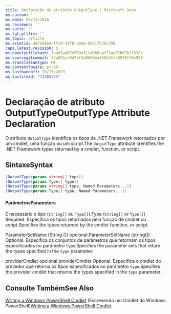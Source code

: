 ```yaml
---
title: Declaração de atributo OutputType | Microsoft Docs
ms.custom: ''
ms.date: 09/13/2016
ms.reviewer: ''
ms.suite: ''
ms.tgt_pltfrm: ''
ms.topic: article
ms.assetid: a97a98ee-ffc0-42f0-a9a6-b0717b39c798
caps.latest.revision: 5
ms.openlocfilehash: 7aa6fa407e509a31c4066c4f73ae01b02b2f338c
ms.sourcegitcommit: 52a67bcd9d7bf3e8600ea4302d1fa8970ff9c998
ms.translationtype: MT
ms.contentlocale: pt-BR
ms.lasthandoff: 10/15/2019
ms.locfileid: "72365335"
---
```

# <a name="outputtype-attribute-declaration"></a><span data-ttu-id="1ece4-102">Declaração de atributo OutputType</span><span class="sxs-lookup"><span data-stu-id="1ece4-102">OutputType Attribute Declaration</span></span>

<span data-ttu-id="1ece4-103">O atributo `OutputType` identifica os tipos de .NET Framework retornados por um cmdlet, uma função ou um script.</span><span class="sxs-lookup"><span data-stu-id="1ece4-103">The `OutputType` attribute identifies the .NET Framework types returned by a cmdlet, function, or script.</span></span>

## <a name="syntax"></a><span data-ttu-id="1ece4-104">Sintaxe</span><span class="sxs-lookup"><span data-stu-id="1ece4-104">Syntax</span></span>

```csharp
[OutputType(params string[] type)]
[OutputType(params Type[] type)]
[OutputType(params string[] type, Named Parameters...)]
[OutputType(params Type[] type, Named Parameters...)]
```

#### <a name="parameters"></a><span data-ttu-id="1ece4-105">Parâmetros</span><span class="sxs-lookup"><span data-stu-id="1ece4-105">Parameters</span></span>

<span data-ttu-id="1ece4-106">É necessário o tipo (`string[]` ou `Type[]`).</span><span class="sxs-lookup"><span data-stu-id="1ece4-106">Type (`string[]` or `Type[]`) Required.</span></span> <span data-ttu-id="1ece4-107">Especifica os tipos retornados pela função de cmdlet ou script.</span><span class="sxs-lookup"><span data-stu-id="1ece4-107">Specifies the types returned by the cmdlet function, or script.</span></span>

<span data-ttu-id="1ece4-108">ParameterSetName (String []) opcional.</span><span class="sxs-lookup"><span data-stu-id="1ece4-108">ParameterSetName (string[]) Optional.</span></span> <span data-ttu-id="1ece4-109">Especifica os conjuntos de parâmetros que retornam os tipos especificados no parâmetro `type`.</span><span class="sxs-lookup"><span data-stu-id="1ece4-109">Specifies the parameter sets that return the types specified in the `type` parameter.</span></span>

<span data-ttu-id="1ece4-110">providerCmdlet opcional.</span><span class="sxs-lookup"><span data-stu-id="1ece4-110">providerCmdlet Optional.</span></span> <span data-ttu-id="1ece4-111">Especifica o cmdlet do provedor que retorna os tipos especificados no parâmetro `type`.</span><span class="sxs-lookup"><span data-stu-id="1ece4-111">Specifies the provider cmdlet that returns the types specified in the `type` parameter.</span></span>

## <a name="see-also"></a><span data-ttu-id="1ece4-112">Consulte Também</span><span class="sxs-lookup"><span data-stu-id="1ece4-112">See Also</span></span>

<span data-ttu-id="1ece4-113">[Writing a Windows PowerShell Cmdlet](./writing-a-windows-powershell-cmdlet.md) (Escrevendo um Cmdlet do Windows PowerShell)</span><span class="sxs-lookup"><span data-stu-id="1ece4-113">[Writing a Windows PowerShell Cmdlet](./writing-a-windows-powershell-cmdlet.md)</span></span>
